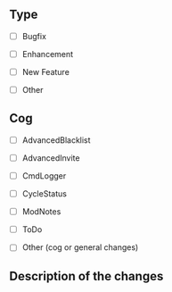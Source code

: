 ## Type

- [ ] Bugfix
- [ ] Enhancement
- [ ] New Feature
- [ ] Other


## Cog

- [ ] AdvancedBlacklist
- [ ] AdvancedInvite
- [ ] CmdLogger
- [ ] CycleStatus
- [ ] ModNotes
- [ ] ToDo
- [ ] Other (cog or general changes)


## Description of the changes
